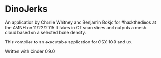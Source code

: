 # DinoJerks
An application by Charlie Whitney and Benjamin Bokjo for #hackthedinos at the AMNH on 11/22/2015
It takes in CT scan slices and outputs a mesh cloud based on a selected bone density.

This compiles to an executable application for OSX 10.8 and up.

Written with Cinder 0.9.0
